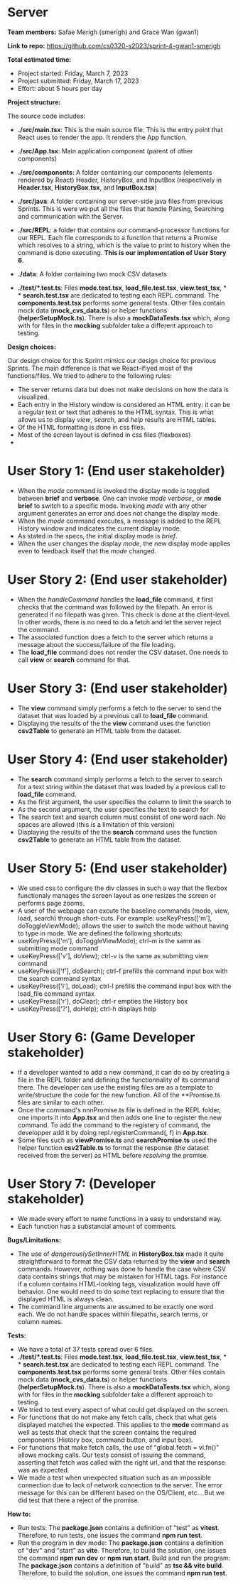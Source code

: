 # Server
**Team members:** Safae Merigh (smerigh) and Grace Wan (gwan1)

**Link to repo:** https://github.com/cs0320-s2023/sprint-4-gwan1-smerigh

**Total estimated time:** 

* Project started: Friday, March 7, 2023
* Project submitted: Friday, March 17, 2023
* Effort: about 5 hours per day

**Project structure:**

The source code includes:

* __./src/main.tsx__: This is the main source file. This is the entry point that React uses to render the app. It renders the App function.
* __./src/App.tsx__: Main application component (parent of other components)
* __./src/components__: A folder containing our components (elements rendered by React) Header, HistoryBox, and InputBox (respectively in __Header.tsx__, __HistoryBox.tsx__, and __InputBox.tsx__)
* __./src/java__: A folder containing our server-side java files from previous Sprints. This is were we put all the files that handle Parsing, Searching and communication with the Server.
* __./src/REPL__: a folder that contains our command-processor functions for our REPL. Each file corresponds to a function that returns a Promise which resolves to a string, which is the value to print to history when the command is done executing.  __This is our implementation of User Story 6__.

* __./data__: A folder containing two mock CSV datasets 
* __./test/*.test.ts__: Files __mode.test.tsx__, __load_file.test.tsx__, __view.test_tsx__, * * __search.test.tsx__ are dedicated to testing each REPL command.  The __components.test.tsx__ performs some general tests.  Other files contain mock data (__mock_cvs_data.ts__) or helper functions (__helperSetupMock.ts__).  There is also a   __mockDataTests.tsx__ which, along with for files in the __mocking__ subfolder take a different approach to testing.

**Design choices:**

Our design choice for this Sprint mimics our design choice for previous Sprints. The main difference is that we React-ifiyed most of the functions/files.  We tried to adhere to the following rules:
* The server returns data but does not make decisions on how the data is visualized.
* Each entry in the History window is considered an HTML entry: it can be a regular text or text that adheres to the HTML syntax.  This is what allows us to display _view_, _search_, and _help_ results are HTML tables.
* Of the HTML formatting is done in css files.
* Most of the screen layout is defined in css files (flexboxes)
* 

# User Story 1: (End user stakeholder)

* When the _mode_ command is invoked the display mode is toggled between __brief__ and __verbose__. One can invoke _mode verbose__ or __mode brief__ to switch to a specific mode.  Invoking _mode_ with any other argument generates an error and does not change the display mode.
* When the _mode_ command executes, a message is added to the REPL History window and indicates the current display mode.
* As stated in the specs, the initial display mode is _brief_.
* When the user changes the display _mode_, the new display mode applies even to feedback itself that the _mode_ changed.


# User Story 2: (End user stakeholder)
* When the _handleCommand_ handles the __load_file__ command, it first checks that the command was followed by the filepath.  An error is generated if no filepath was given.  This check is done at the client-level.  In other words, there is no need to do a fetch and let the server reject the command.
* The associated function does a fetch to the server which returns a message about the success/failure of the file loading. 
* The __load_file__ command does not render the CSV dataset.  One needs to call __view__ or __search__ command for that.

# User Story 3: (End user stakeholder)
* The __view__ command simply performs a fetch to the server to send the dataset that was loaded by a previous call to  __load_file__ command.
* Displaying the results of the the __view__ command uses the function __csv2Table__ to generate an HTML table from the dataset.

# User Story 4: (End user stakeholder)
* The __search__ command simply performs a fetch to the server to search for a text string within the dataset that was loaded by a previous call to  __load_file__ command.
* As the first argument, the user specifies the column to limit the search to
* As the second argument, the user specifies the text to search for
* The search text and search column must consist of one word each.  No spaces are allowed (this is a limitation of this version)
* Displaying the results of the the __search__ command uses the function __csv2Table__ to generate an HTML table from the dataset.
# User Story 5: (End user stakeholder)
* We used css to configure the div classes in such a way that the flexbox functionaly manages the screen layout as one resizes the screen or performs page zooms.
* A user of the webpage can excute the baseline commands (mode, view, load, search) through short-cuts. For example: useKeyPress(['m'], doToggleViewMode); allows the user to switch the mode without having to type in mode.  We are defined the following shortcuts:
*  useKeyPress(['m'], doToggleViewMode); ctrl-m is the same as submitting mode command
*  useKeyPress(['v'], doView);  ctrl-v is the same as submitting view command
*  useKeyPress(['f'], doSearch); ctrl-f prefills the command input box with the search command syntax
*  useKeyPress(['l'], doLoad); ctrl-l prefills the command input box with the load_file command syntax
*  useKeyPress(['r'], doClear); ctrl-r empties the History box
*  useKeyPress(['?'], doHelp); ctrl-h displays help


# User Story 6: (Game Developer stakeholder)
* If a developer wanted to add a new command, it can do so by creating a file in the REPL folder and defining the functionnality of its command there.  The developer can use the existing files are as a template to write/structure the code for the new function.  All of the **Promise.ts files are similar to each other.
* Once the command's nnnPromise.ts file is defined in the REPL folder, one imports it into __App.tsx__ and then adds one line to register the new command.  To add the command to the registery of command, the developper add it by doing repl.registerCommand(<name command>, f) in __App.tsx__.
* Some files such as __viewPromise.ts__ and __searchPromise.ts__ used the helper function __csv2Table.ts__ to format the response (the dataset received from the server) as HTML before _resolving_ the promise.


# User Story 7: (Developer stakeholder)
* We made every effort to name functions in a easy to understand way.
* Each function has a substancial amount of comments.

**Bugs/Limitations:**

* The use of _dangerouslySetInnerHTML_ in __HistoryBox.tsx__ made it quite straightforward to format the CSV data returned by the __view__ and __search__ commands.  However, nothing was done to handle the case where CSV data contains strings that may be mistaken for HTML tags.  For instance if a column contains HTML-looking tags, visualization would have off behavior.  One would need to do some text replacing to ensure that the displayed HTML is always clean.
* The command line arguments are assumed to be exactly one word each.  We do not handle spaces within filepaths, search terms, or column names.

**Tests:**

* We have a total of 37 tests spread over 6 files.
* __./test/*.test.ts__: Files __mode.test.tsx__, __load_file.test.tsx__, __view.test_tsx__, * * __search.test.tsx__ are dedicated to testing each REPL command.  The __components.test.tsx__ performs some general tests.  Other files contain mock data (__mock_cvs_data.ts__) or helper functions (__helperSetupMock.ts__).  There is also a   __mockDataTests.tsx__ which, along with for files in the __mocking__ subfolder take a different approach to testing.
 * We tried to test every aspect of what could get displayed on the screen.
 * For functions that do not make any fetch calls, check that what gets displayed matches the expected.  This applies to the __mode__ command as well as tests that check that the screen contains the required components (History box, command button, and input box).
 * For functions that make fetch calls, the use of "global.fetch = vi.fn()" allows mocking calls.  Our tests consist of issuing the command, asserting that fetch was called with the right url, and that the response was as expected.
 * We made a test when unexpected situation such as an impossible connection due to lack of network connection to the server.  The error message for this can be different based on the OS/Client, etc... But we did test that there a reject of the promise.

**How to:**
- Run tests: The __package.json__ contains a definition of "test" as __vitest__.  Therefore, to run tests, one issues the command __npm run test__.
- Run the program in dev mode: The __package.json__ contains a definition of "dev" and "start" as __vite__.  Therefore, to build the solution, one issues the command __npm run dev__ or __npm run start__.
Build and run the program: The __package.json__ contains a definition of "build" as __tsc && vite build__.  Therefore, to build the solution, one issues the command __npm run test__.